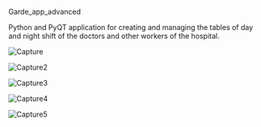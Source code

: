 Garde_app_advanced

  Python and PyQT application for creating and managing the tables of day and night shift of the doctors and other workers of the hospital.
  
![Capture](https://user-images.githubusercontent.com/30577764/197526239-e2e0ccf3-6d15-4e29-8575-32138a844345.PNG)

![Capture2](https://user-images.githubusercontent.com/30577764/197526262-31179e1c-5b83-4050-a796-590bf3d59cd2.PNG)

![Capture3](https://user-images.githubusercontent.com/30577764/197526291-5c5ffabe-95a4-405f-8c04-2c450141ea6e.PNG)

![Capture4](https://user-images.githubusercontent.com/30577764/197526314-a304a02f-cc85-445b-b004-5b599f63fc9f.PNG)

![Capture5](https://user-images.githubusercontent.com/30577764/197526323-fd2acf2d-8c46-4c44-b69f-ee8ee9babac3.PNG)

